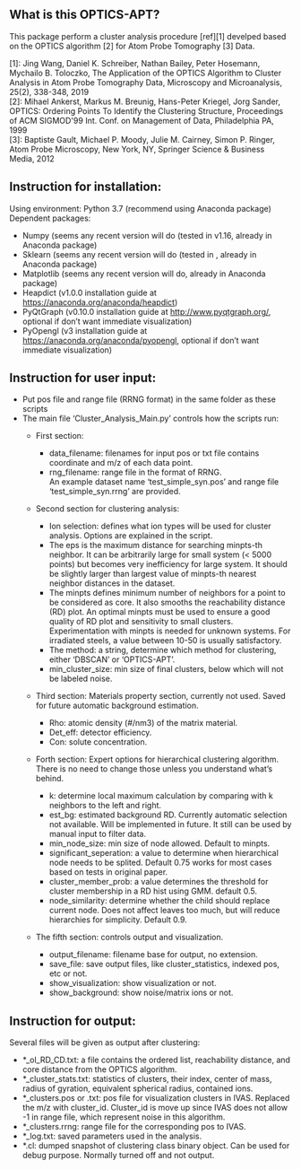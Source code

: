 ## What is this OPTICS-APT?

This package perform a cluster analysis procedure [ref][1] develped based on the OPTICS algorithm [2] for Atom Probe Tomography [3] Data.

[1]: Jing Wang, Daniel K. Schreiber, Nathan Bailey, Peter Hosemann, Mychailo B. Toloczko, The Application of the OPTICS Algorithm to Cluster Analysis in Atom Probe Tomography Data, Microscopy and Microanalysis, 25(2), 338-348, 2019  
[2]: Mihael Ankerst, Markus M. Breunig, Hans-Peter Kriegel, Jorg Sander, OPTICS: Ordering Points To Identify the Clustering Structure, Proceedings of ACM SIGMOD'99 Int. Conf. on Management of Data, Philadelphia PA, 1999  
[3]: Baptiste Gault, Michael P. Moody, Julie M. Cairney, Simon P. Ringer, Atom Probe Microscopy, New York, NY, Springer Science & Business Media, 2012  



## Instruction for installation:

Using environment: Python 3.7 (recommend using Anaconda package) 
Dependent packages:
*	Numpy (seems any recent version will do (tested in v1.16, already in Anaconda package)
*	Sklearn (seems any recent version will do (tested in , already in Anaconda package)
*	Matplotlib (seems any recent version will do, already in Anaconda package)
*	Heapdict (v1.0.0 installation guide at https://anaconda.org/anaconda/heapdict)
*	PyQtGraph (v0.10.0 installation guide at http://www.pyqtgraph.org/, optional if don’t want immediate visualization)
*	PyOpengl (v3 installation guide at https://anaconda.org/anaconda/pyopengl, optional if don’t want immediate visualization)

## Instruction for user input:

*	Put pos file and range file (RRNG format) in the same folder as these scripts
*	The main file ‘Cluster_Analysis_Main.py’ controls how the scripts run:
	*	First section: 
		*	data_filename: filenames for input pos or txt file contains coordinate and m/z of each data point.  
		*	rng_filename: range file in the format of RRNG.  
		An example dataset name ‘test_simple_syn.pos’ and range file ‘test_simple_syn.rrng’ are provided.

	*	Second section for clustering analysis: 
		*	Ion selection: defines what ion types will be used for cluster analysis. Options are explained in the script.  
		*	The eps is the maximum distance for searching minpts-th neighbor. It can be arbitrarily large for small system (< 5000 points) but becomes very inefficiency for large system. It should be slightly larger than largest value of minpts-th nearest neighbor distances in the dataset.  
		*	The minpts defines minimum number of neighbors for a point to be considered as core. It also smooths the reachability distance (RD) plot. An optimal minpts must be used to ensure a good quality of RD plot and sensitivity to small clusters. Experimentation with minpts is needed for unknown systems. For irradiated steels, a value between 10-50 is usually satisfactory.  
		*	The method: a string, determine which method for clustering, either ‘DBSCAN’ or ‘OPTICS-APT’.  
		*	min_cluster_size: min size of final clusters, below which will not be labeled noise.  

	*	Third section: Materials property section, currently not used. Saved for future automatic background estimation.
		*	Rho: atomic density (#/nm3) of the matrix material.  
		*	Det_eff: detector efficiency.  
		*	Con: solute concentration.

	*	Forth section: Expert options for hierarchical clustering algorithm. There is no need to change those unless you understand what’s behind. 
		*	k: determine local maximum calculation by comparing with k neighbors to the left and right.  
		*	est_bg: estimated background RD. Currently automatic selection not available. Will be implemented in future. It still can be used by manual input to filter data.  
		*	min_node_size: min size of node allowed. Default to minpts.  
		*	significant_seperation: a value to determine when hierarchical node needs to be splited. Default 0.75 works for most cases based on tests in original paper.  
		*	cluster_member_prob: a value determines the threshold for cluster membership in a RD hist using GMM. default 0.5.   
		*	node_similarity: determine whether the child should replace current node. Does not affect leaves too much, but will reduce hierarchies for simplicity. Default 0.9.

	*	The fifth section: controls output and visualization.  
		*	output_filename: filename base for output, no extension.  
		*	save_file: save output files, like cluster_statistics, indexed pos, etc or not.  
		*	show_visualization: show visualization or not.  
		*	show_background: show noise/matrix ions or not.

## Instruction for output:

Several files will be given as output after clustering:
*	\*_ol_RD_CD.txt: a file contains the ordered list, reachability distance, and core distance from the OPTICS algorithm.  
*	\*_cluster_stats.txt: statistics of clusters, their index, center of mass, radius of gyration, equivalent spherical radius, contained ions.  
*	\*_clusters.pos or .txt: pos file for visualization clusters in IVAS. Replaced the m/z with cluster_id. Cluster_id is move up since IVAS does not allow -1 in range file, which represent noise in this algorithm.  
*	\*_clusters.rrng: range file for the corresponding pos to IVAS.  
*	\*_log.txt: saved parameters used in the analysis.  
*	\*.cl: dumped snapshot of clustering class binary object. Can be used for debug purpose. Normally turned off and not output.  

